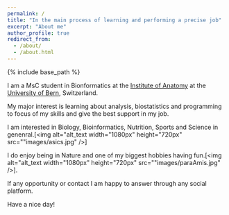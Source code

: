 ```yaml
---
permalink: /
title: "In the main process of learning and performing a precise job"
excerpt: "About me"
author_profile: true
redirect_from: 
  - /about/
  - /about.html
---
```


{% include base_path %}

I am a MsC student in Bionformatics at the [Institute of Anatomy](https://www.ana.unibe.ch/index_eng.html) at the [University of Bern](https://www.unibe.ch/index_eng.html), Switzerland.

My major interest is learning about analysis, biostatistics and programming to focus of my skills and give the best support in my job.

I am interested in Biology, Bioinformatics, Nutrition, Sports and Science in genenral.[<img alt="alt_text width="1080px" height="720px" src=""images/asics.jpg" />]


I do enjoy being in Nature and one of my biggest hobbies having fun.[<img alt="alt_text width="1080px" height="720px" src=""images/paraAmis.jpg" />].

If any opportunity or contact I am happy to answer through any social platform.

Have a nice day!


